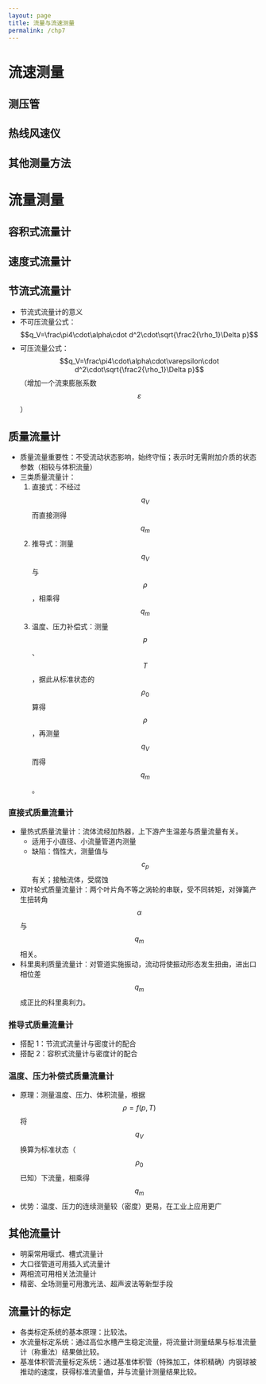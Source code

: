 ```yaml
---
layout: page
title: 流量与流速测量
permalink: /chp7
---
```


# 流速测量

## 测压管

## 热线风速仪

## 其他测量方法

# 流量测量

## 容积式流量计

## 速度式流量计

## 节流式流量计

- 节流式流量计的意义
- 不可压流量公式：$$q_V=\frac\pi4\cdot\alpha\cdot d^2\cdot\sqrt{\frac2{\rho_1}\Delta p}$$
- 可压流量公式：$$q_V=\frac\pi4\cdot\alpha\cdot\varepsilon\cdot d^2\cdot\sqrt{\frac2{\rho_1}\Delta p}$$（增加一个流束膨胀系数 $$\varepsilon$$）

## 质量流量计

- 质量流量重要性：不受流动状态影响，始终守恒；表示时无需附加介质的状态参数（相较与体积流量）
- 三类质量流量计：
    1. 直接式：不经过 $$q_V$$ 而直接测得 $$q_m$$
    2. 推导式：测量 $$q_V$$ 与 $$\rho$$，相乘得 $$q_m$$
    3. 温度、压力补偿式：测量 $$p$$、$$T$$，据此从标准状态的 $$\rho_0$$ 算得 $$\rho$$，再测量 $$q_V$$ 而得 $$q_m$$。

### 直接式质量流量计

- 量热式质量流量计：流体流经加热器，上下游产生温差与质量流量有关。
    - 适用于小直径、小流量管道内测量
    - 缺陷：惰性大，测量值与 $$c_p$$ 有关；接触流体，受腐蚀
- 双叶轮式质量流量计：两个叶片角不等之涡轮的串联，受不同转矩，对弹簧产生扭转角 $$\alpha$$ 与 $$q_m$$ 相关。
- 科里奥利质量流量计：对管道实施振动，流动将使振动形态发生扭曲，进出口相位差 $$q_m$$ 成正比的科里奥利力。

### 推导式质量流量计

- 搭配 1：节流式流量计与密度计的配合
- 搭配 2：容积式流量计与密度计的配合

### 温度、压力补偿式质量流量计

- 原理：测量温度、压力、体积流量，根据 $$\rho=f(p,T)$$ 将 $$q_V$$ 换算为标准状态（$$\rho_0$$ 已知）下流量，相乘得 $$q_m$$
- 优势：温度、压力的连续测量较（密度）更易，在工业上应用更广

## 其他流量计

- 明渠常用堰式、槽式流量计
- 大口径管道可用插入式流量计
- 两相流可用相关法流量计
- 精密、全场测量可用激光法、超声波法等新型手段

## 流量计的标定

- 各类标定系统的基本原理：比较法。
- 水流量标定系统：通过高位水槽产生稳定流量，将流量计测量结果与标准流量计（称重法）结果做比较。
- 基准体积管流量标定系统：通过基准体积管（特殊加工，体积精确）内钢球被推动的速度，获得标准流量值，并与流量计测量结果比较。